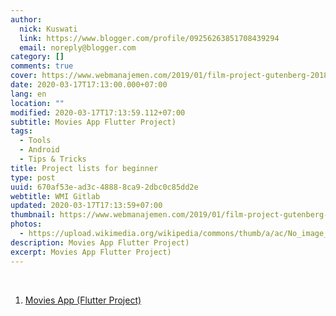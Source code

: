 ```yaml
---
author:
  nick: Kuswati
  link: https://www.blogger.com/profile/09256263851708439294
  email: noreply@blogger.com
category: []
comments: true
cover: https://www.webmanajemen.com/2019/01/film-project-gutenberg-2018-subtitle/ab93c1b0256b581497d4d4eabe9ad5c3.png
date: 2020-03-17T17:13:00.000+07:00
lang: en
location: ""
modified: 2020-03-17T17:13:59.112+07:00
subtitle: Movies App Flutter Project)
tags:
  - Tools
  - Android
  - Tips & Tricks
title: Project lists for beginner
type: post
uuid: 670af53e-ad3c-4888-8ca9-2dbc0c85dd2e
webtitle: WMI Gitlab
updated: 2020-03-17T17:13:59+07:00
thumbnail: https://www.webmanajemen.com/2019/01/film-project-gutenberg-2018-subtitle/ab93c1b0256b581497d4d4eabe9ad5c3.png
photos:
  - https://upload.wikimedia.org/wikipedia/commons/thumb/a/ac/No_image_available.svg/2048px-No_image_available.svg.png
description: Movies App Flutter Project)
excerpt: Movies App Flutter Project)
---
```


<div dir="ltr" style="text-align: left;" trbidi="on"><br><ol style="text-align: left;"><li><a href="https://github.com/madeadriandp/movies_app" rel="noopener noreferer nofollow" target="_blank">Movies App (Flutter Project)</a></li></ol></div>
